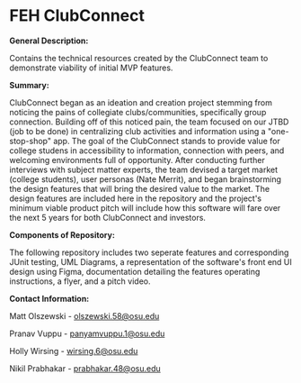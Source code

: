 # FEH ClubConnect

**General Description:**

Contains the technical resources created by the ClubConnect team to demonstrate viability of initial MVP features.

**Summary:**

ClubConnect began as an ideation and creation project stemming from noticing the pains of collegiate clubs/communities, specifically group connection. Building off of this noticed pain, the team focused on our JTBD (job to be done) in centralizing club activities and information using a "one-stop-shop" app. The goal of the ClubConnect stands to provide value for college studens in accessibility to information, connection with peers, and welcoming environments full of opportunity. After conducting further interviews with subject matter experts, the team devised a target market (college students), user personas (Nate Merrit), and began brainstorming the design features that will bring the desired value to the market. The design features are included here in the repository and the project's minimum viable product pitch will include how this software will fare over the next 5 years for both ClubConnect and investors.

**Components of Repository:**

The following repository includes two seperate features and corresponding JUnit testing, UML Diagrams, a representation of the software's front end UI design using Figma, documentation detailing the features operating instructions, a flyer, and a pitch video.

**Contact Information:**

Matt Olszewski - olszewski.58@osu.edu

Pranav Vuppu - panyamvuppu.1@osu.edu

Holly Wirsing - wirsing.6@osu.edu

Nikil Prabhakar - prabhakar.48@osu.edu
